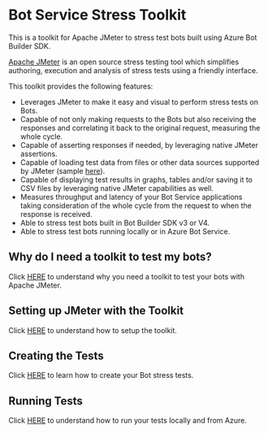 # Bot Service Stress Toolkit
This is a toolkit for Apache JMeter to stress test bots built using Azure Bot Builder SDK.

[Apache JMeter](http://jmeter.apache.org) is an open source stress testing tool which simplifies authoring, execution and analysis of stress tests using a friendly interface. 

This toolkit provides the following features:
* Leverages JMeter to make it easy and visual to perform stress tests on Bots. 
* Capable of not only making requests to the Bots but also receiving the responses and correlating it back to the original request, measuring the whole cycle.
* Capable of asserting responses if needed, by leveraging native JMeter assertions.
* Capable of loading test data from files or other data sources supported by JMeter (sample [here](https://jmeter.apache.org/usermanual/component_reference.html#CSV_Data_Set_Config)).
* Capable of displaying test results in graphs, tables and/or saving it to CSV files by leveraging native JMeter capabilities as well.
* Measures throughput and latency of your Bot Service applications taking consideration of the whole cycle from the request to when the response is received.
* Able to stress test bots built in Bot Builder SDK v3 or V4.
* Able to stress test bots running locally or in Azure Bot Service.

## Why do I need a toolkit to test my bots?
Click [HERE](./docs/why.md) to understand why you need a toolkit to test your bots with Apache JMeter. 

## Setting up JMeter with the Toolkit
Click [HERE](./docs/setup.md) to understand how to setup the toolkit.

## Creating the Tests
Click [HERE](./docs/creating.md) to learn how to create your Bot stress tests.

## Running Tests
Click [HERE](./docs/running.md) to understand how to run your tests locally and from Azure.